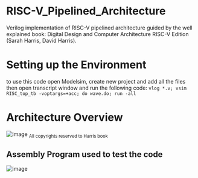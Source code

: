 # RISC-V_Pipelined_Architecture
Verilog implementation of RISC-V pipelined architecture guided by the well explained book: Digital Design and Computer Architecture RISC-V Edition (Sarah Harris, David Harris).

# Setting up the Environment
to use this code open Modelsim, create new project and add all the files
then open transcript window and run the following code:
`vlog *.v; vsim RISC_top_tb -voptargs=+acc; do wave.do; run -all`

# Architecture Overview
![image](https://github.com/mohamedtarek54/RISC-V_Pipelined_Architecture/assets/25269476/c4f8c9d1-517d-40ea-91f2-fdec03d3c7db)
<sub> All copyrights reserved to Harris book</sub>

## Assembly Program used to test the code
![image](https://github.com/mohamedtarek54/RISC-V_Pipelined_Architecture/assets/25269476/400489b0-b5db-448d-aeb1-77b1efe61f73)

